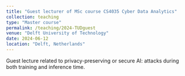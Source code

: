 ```yaml
---
title: "Guest lecturer of MSc course CS4035 Cyber Data Analytics"
collection: teaching
type: "Master course"
permalink: /teaching/2024-TUDguest
venue: "Delft University of Technology"
date: 2024-06-12
location: "Delft, Netherlands"
---
```


Guest lecture related to privacy-preserving or secure AI: attacks during both training and inference time.
